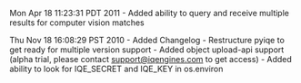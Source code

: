 Mon Apr 18 11:23:31 PDT 2011
    - Added ability to query and receive multiple results for computer vision matches

Thu Nov 18 16:08:29 PST 2010
	- Added Changelog
	- Restructure pyiqe to get ready for multiple version support
	- Added object upload-api support (alpha trial, please contact support@iqengines.com to get access)
	- Added ability to look for IQE_SECRET and IQE_KEY in os.environ
				
